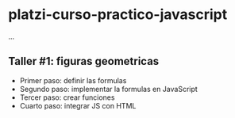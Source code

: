 # platzi-curso-practico-javascript

...

## Taller #1: figuras geometricas

- Primer paso: definir las formulas
- Segundo paso: implementar la formulas en JavaScript
- Tercer paso: crear funciones
- Cuarto paso: integrar JS con HTML